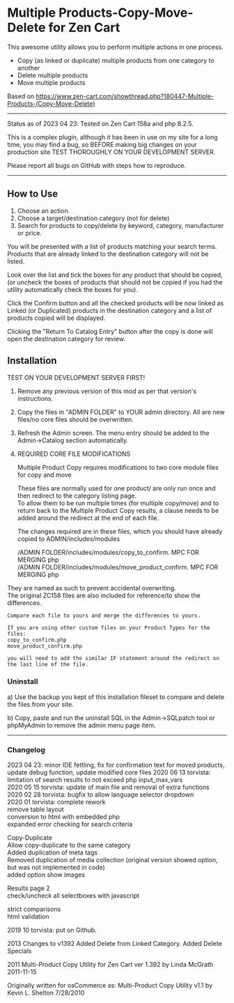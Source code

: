 # Multiple Products-Copy-Move-Delete for Zen Cart

This awesome utility allows you to perform multiple actions in one process.

* Copy (as linked or duplicate) multiple products from one category to another
* Delete multiple products
* Move multiple products

Based on
https://www.zen-cart.com/showthread.php?180447-Multiple-Products-(Copy-Move-Delete)

-----------------------------
Status as of 2023 04 23: Tested on Zen Cart 158a and php 8.2.5.

This is a complex plugin, although it has been in use on my site for a long time, you may find a bug, so BEFORE making big changes on your production site TEST THOROUGHLY ON YOUR DEVELOPMENT SERVER.

Please report all bugs on GitHub with steps how to reproduce.

-----------------------------

## How to Use

1. Choose an action.
1. Choose a target/destination category (not for delete)
1. Search for products to copy/delete by keyword, category, manufacturer or price.

You will be presented with a list of products matching your search terms.
Products that are already linked to the destination category will not be listed. 

Look over the list and tick the boxes for any product that should be copied, (or uncheck the boxes of products that should not be copied if you had the utility automatically check the boxes for you). 

Click the Confirm button and all the checked products will be now linked as Linked (or Duplicated) products in the destination category and a list of products copied will be displayed. 

Clicking the "Return To Catalog Entry" button after the copy is done will open the destination category for review.

## Installation
TEST ON YOUR DEVELOPMENT SERVER FIRST!

1. Remove any previous version of this mod as per that version's instructions.

1. Copy the files in "ADMIN FOLDER" to YOUR admin directory.
All are new files/no core files should be overwritten.

1. Refresh the Admin screen.
The menu entry should be added to the Admin->Catalog section automatically.
1. REQUIRED CORE FILE MODIFICATIONS

    Multiple Product Copy requires modifications to two core module files for copy and move
	
	These files are normally used for one product/ are only run once and then redirect to the category listing page.  
	To allow them to be run multiple times (for multiple copy/move) and to return back to the Multiple Product Copy results, a clause needs to be added around the redirect at the end of each file.

    The changes required are in these files, which you should have already copied to ADMIN/includes/modules

    /ADMIN FOLDER/includes/modules/copy_to_confirm. MPC FOR MERGING php  
    /ADMIN FOLDER/includes/modules/move_product_confirm. MPC FOR MERGING php

They are named as such to prevent accidental overwriting.  
The original ZC158 files are also included for reference/to show the differences.

    Compare each file to yours and merge the differences to yours.

    If you are using other custom files on your Product Types for the files:
    copy_to_confirm.php
    move_product_confirm.php

    you will need to add the similar IF statement around the redirect on the last line of the file.
   
### Uninstall

a) Use the backup you kept of this installation fileset to compare and delete the files from your site.

b) Copy, paste and run the uninstall SQL in the Admin->SQLpatch tool or phpMyAdmin to remove the admin menu page item.

---------------------
### Changelog
2023 04 23: minor IDE fettling, fix for confirmation text for moved products, update debug function, update modified core files
2020 06 13 torvista: limitation of search results to not exceed php input_max_vars  
2020 05 15 torvista: update of main file and removal of extra functions  
2020 02 28 torvista: bugfix to allow language selector dropdown  
2020 01 torvista: complete rework  
remove table layout  
conversion to html with embedded php  
expanded error checking for search criteria  

Copy-Duplicate  
Allow copy-duplicate to the same category  
Added duplication of meta tags  
Removed duplication of media collection (original version showed option, but was not implemented in code)  
added option show images  

Results page 2  
check/uncheck all selectboxes with javascript

strict comparisons  
html validation  

2019 10 torvista: put on Github.

2013 Changes to v1392
Added Delete from Linked Category. Added Delete Specials

2011 Multi-Product Copy Utility for Zen Cart ver 1.392 by Linda McGrath 2011-11-15

Originally written for osCommerce as:
Multi-Product Copy Utility v1.1 by Kevin L. Shelton 7/28/2010
